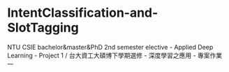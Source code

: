 # IntentClassification-and-SlotTagging
NTU CSIE bachelor&amp;master&amp;PhD 2nd semester elective - Applied Deep Learning - Project 1 / 台大資工大碩博下學期選修 - 深度學習之應用 - 專案作業一
